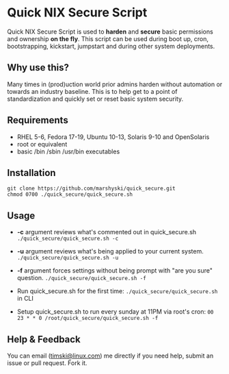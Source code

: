 Quick NIX Secure Script
==============
Quick NIX Secure Script is used to **harden** and **secure** basic permissions and ownership **on the fly**.  This script can be used during boot up, cron, bootstrapping, kickstart, jumpstart and during other system deployments.

Why use this?
--------------
Many times in (prod)uction world prior admins harden without automation or towards an industry baseline. This is to help get to a point of standardization and quickly set or reset basic system security.

Requirements
------------
  * RHEL 5-6, Fedora 17-19, Ubuntu 10-13, Solaris 9-10 and OpenSolaris
  * root or equivalent
  * basic /bin /sbin /usr/bin executables

Installation
------------
    git clone https://github.com/marshyski/quick_secure.git
    chmod 0700 ./quick_secure/quick_secure.sh

Usage
-----
  * **-c** argument reviews what's commented out in quick_secure.sh
  ``./quick_secure/quick_secure.sh -c``
  * **-u** argument reviews what's being applied to your current system.
  ``./quick_secure/quick_secure.sh -u``
  * **-f** argument forces settings without being prompt with "are you sure"
    question.
  ``./quick_secure/quick_secure.sh -f``

  * Run quick_secure.sh for the first time: ``./quick_secure/quick_secure.sh`` in CLI
  * Setup quick_secure.sh to run every sunday at 11PM via root's cron: ``00 23 * * 0 /root/quick_secure/quick_secure.sh -f``

Help & Feedback
---------------
You can email (timski@linux.com) me directly if you need help, submit an issue or pull request.  Fork it.
